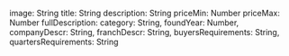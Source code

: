 <!-- Образец данных -->

image: String
title: String
description: String
priceMin: Number
priceMax: Number
fullDescription:
category: String,
foundYear: Number,
companyDescr: String,
franchDescr: String,
buyersRequirements: String,
quartersRequirements: String

